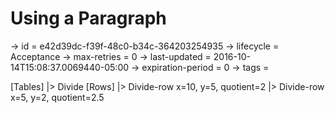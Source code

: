 # Using a Paragraph

-> id = e42d39dc-f39f-48c0-b34c-364203254935
-> lifecycle = Acceptance
-> max-retries = 0
-> last-updated = 2016-10-14T15:08:37.0069440-05:00
-> expiration-period = 0
-> tags = 

[Tables]
|> Divide
    [Rows]
    |> Divide-row x=10, y=5, quotient=2
    |> Divide-row x=5, y=2, quotient=2.5

~~~
